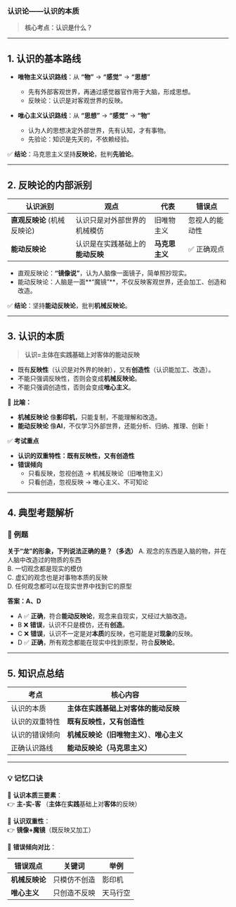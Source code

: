 ### **认识论——认识的本质**

> **核心考点：认识是什么？**

---

## **1. 认识的基本路线**

- **唯物主义认识路线**：从 **“物”** → **“感觉”** → **“思想”**
    
    - 先有外部客观世界，再通过感觉器官作用于大脑，形成思想。
    - 反映论：认识是对客观世界的反映。
- **唯心主义认识路线**：从 **“思想”** → **“感觉”** → **“物”**
    
    - 认为人的思想决定外部世界，先有认知，才有事物。
    - 先验论：知识是先天的，不依赖经验。

✅ **结论**：马克思主义坚持**反映论**，批判**先验论**。

---

## **2. 反映论的内部派别**

|认识派别|观点|代表|错误点|
|---|---|---|---|
|**直观反映论** (机械反映论)|认识只是对外部世界的机械模仿|旧唯物主义|忽视人的能动性|
|**能动反映论**|认识是在实践基础上的**能动反映**|**马克思主义**|✅ 正确观点|

- 直观反映论：**“镜像说”**，认为人脑像一面镜子，简单照抄现实。
- 能动反映论：人脑是一面**“魔镜”**，不仅反映客观世界，还会加工、创造和改造。

✅ **结论**：坚持**能动反映论**，批判**机械反映论**。

---

## **3. 认识的本质**

> **认识=主体在实践基础上对客体的能动反映**

- 既有**反映性**（认识是对外界的映射），又有**创造性**（认识能加工、改造）。
- 不能只强调反映性，否则会变成**机械反映论**。
- 不能只强调创造性，否则会变成**唯心主义**。

🧩 **比喻：**

- **机械反映论** 像**影印机**，只能复制，不能理解和改造。
- **能动反映论** 像**AI**，不仅学习外部世界，还能分析、归纳、推理、创新！

✅ **考试重点**

- **认识的双重特性：既有反映性，又有创造性**
- **错误倾向**
    - 只看反映，忽视创造 → 机械反映论（旧唯物主义）
    - 只看创造，忽视反映 → 唯心主义、不可知论

---

## **4. 典型考题解析**

### **📌 例题**

**关于“龙”的形象，下列说法正确的是？（多选）**
A. 观念的东西是入脑的物，并在人脑中改造过的物质的东西  
B. 一切观念都是现实的模仿  
C. 虚幻的观念也是对事物本质的反映  
D. 任何观念都可以在现实世界中找到它的原型

**答案：A、D**

- A ✅ **正确**，符合**能动反映论**，观念来自现实，又经过大脑改造。
- B ❌ **错误**，认识不只是模仿，还有**创造**。
- C ❌ **错误**，认识不一定是对**本质**的反映，也可能是对**现象**的反映。
- D ✅ **正确**，所有观念都能在现实中找到原型，符合**反映论**。

---

## **5. 知识点总结**

|**考点**|**核心内容**|
|---|---|
|认识的本质|**主体在实践基础上对客体的能动反映**|
|认识的双重特性|**既有反映性，又有创造性**|
|认识的错误倾向|**机械反映论（旧唯物主义）**、**唯心主义**|
|正确认识路线|**能动反映论（马克思主义）**|

---

### **💡 记忆口诀**

📌 **认识本质三要素**：  
👉 **主-实-客** （**主体**在**实践**基础上对**客体**的反映）

📌 **认识双重性**：  
👉 **镜像+魔镜**（既反映又加工）

📌 **错误倾向对比**：

|错误观点|关键词|举例|
|---|---|---|
|**机械反映论**|只模仿不创造|影印机|
|**唯心主义**|只创造不反映|天马行空|
